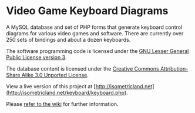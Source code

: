 # Video Game Keyboard Diagrams

A MySQL database and set of PHP forms that generate keyboard control diagrams for various video games and software. There are currently over 250 sets of bindings and about a dozen keyboards.

The software programming code is licensed under the [GNU Lesser General Public License version 3](https://www.gnu.org/licenses/lgpl-3.0.en.html).

The database content is licensed under the [Creative Commons Attribution-Share Alike 3.0 Unported License](https://creativecommons.org/licenses/by-sa/3.0/).

View a live version of this project at [http://isometricland.net](http://isometricland.net/keyboard/keyboard.php).

Please [refer to the wiki](https://github.com/mjhorvath/Video-Game-Keyboard-Diagrams/wiki) for further information.

